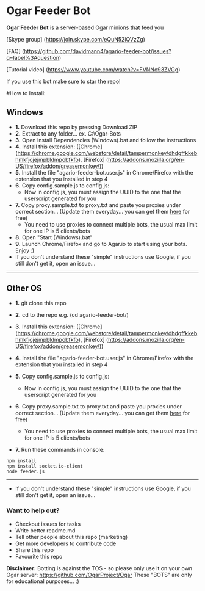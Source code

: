 
Ogar Feeder Bot
======
**Ogar Feeder Bot** is a server-based Ogar minions that feed you

[Skype group] (https://join.skype.com/eQuN52iQVzZg)

[FAQ] (https://github.com/davidmann4/agario-feeder-bot/issues?q=label%3Aquestion)

[Tutorial video] (https://www.youtube.com/watch?v=FVNNo93ZVGg)

If you use this bot make sure to star the repo!


#How to Install:

**Windows**
----------------------

* **1.** Download this repo by pressing Download ZIP
* **2.** Extract to any folder... ex. C:\Ogar-Bots
* **3.** Open Install Dependencies (Windows).bat and follow the instructions
* **4.** Install this extension: ([Chrome] (https://chrome.google.com/webstore/detail/tampermonkey/dhdgffkkebhmkfjojejmpbldmpobfkfo), [Firefox] (https://addons.mozilla.org/en-US/firefox/addon/greasemonkey/))
* **5.** Install the file "agario-feeder-bot.user.js" in Chrome/Firefox with the extension that you installed in step 4
* **6.** Copy config.sample.js to config.js:
  * Now in config.js, you must assign the UUID to the one that the userscript generated for you
* **7.** Copy proxy.sample.txt to proxy.txt and paste you proxies under correct section... (Update them everyday... you can get them [here](http://vip-socks24.blogspot.com/?m=1) for free)
  * You need to use proxies to connect multiple bots, the usual max limit for one IP is 5 clients/bots
* **8.** Open "Start (Windows).bat"
* **9.** Launch Chrome/Firefox and go to Agar.io to start using your bots. Enjoy :)
* If you don't understand these "simple" instructions use Google, if you still don't get it, open an issue...

----------------------


**Other OS**
----------------------

* **1.** git clone this repo
* **2.** cd to the repo e.g. (cd agario-feeder-bot/)
* **3.** Install this extension: ([Chrome] (https://chrome.google.com/webstore/detail/tampermonkey/dhdgffkkebhmkfjojejmpbldmpobfkfo), [Firefox] (https://addons.mozilla.org/en-US/firefox/addon/greasemonkey/))
* **4.** Install the file "agario-feeder-bot.user.js" in Chrome/Firefox with the extension that you installed in step 4
* **5.** Copy config.sample.js to config.js:
  * Now in config.js, you must assign the UUID to the one that the userscript generated for you
* **6.** Copy proxy.sample.txt to proxy.txt and paste you proxies under correct section... (Update them everyday... you can get them [here](http://vip-socks24.blogspot.com/?m=1) for free)
  * You need to use proxies to connect multiple bots, the usual max limit for one IP is 5 clients/bots

* **7.** Run these commands in console:

```
npm install
npm install socket.io-client
node feeder.js
```
----------------------
* If you don't understand these "simple" instructions use Google, if you still don't get it, open an issue...




### Want to help out?

* Checkout issues for tasks
* Write better readme.md
* Tell other people about this repo (marketing)
* Get more developers to contribute code
* Share this repo
* Favourite this repo


**Disclaimer:**
Botting is against the TOS - so please only use it on your own Ogar server: https://github.com/OgarProject/Ogar
These "BOTS" are only for educational purposes... :)
